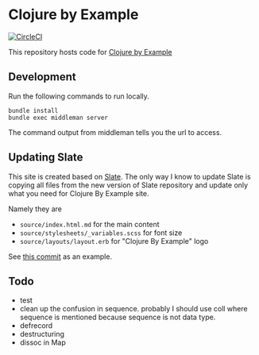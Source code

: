 # Clojure by Example

[![CircleCI](https://circleci.com/gh/kimh/clojure-by-example.svg?style=svg)](https://circleci.com/gh/kimh/clojure-by-example)

This repository hosts code for [Clojure by Example](http://kimh.github.io/clojure-by-example/)

## Development

Run the following commands to run locally.

```
bundle install
bundle exec middleman server
```

The command output from middleman tells you the url to access.

## Updating Slate

This site is created based on [Slate](https://github.com/lord/slate). The only way I know to update Slate is copying all files from the new version of Slate repository
and update only what you need for Clojure By Example site.

Namely they are

- `source/index.html.md` for the main content
- `source/stylesheets/_variables.scss` for font size
- `source/layouts/layout.erb` for "Clojure By Example" logo

See [this commit](https://github.com/kimh/clojure-by-example/commit/a2872b5660b89af5137a02be7169ae6c788b31b7) as an example.

## Todo

* test
* clean up the confusion in sequence. probably I should use coll where sequence is mentioned because sequence is not data type.
* defrecord
* destructuring
* dissoc in Map
